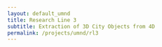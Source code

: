 ```yaml
---
layout: default_umnd
title: Research Line 3
subtitle: Extraction of 3D City Objects from 4D
permalink: /projects/umnd/rl3
---
```

